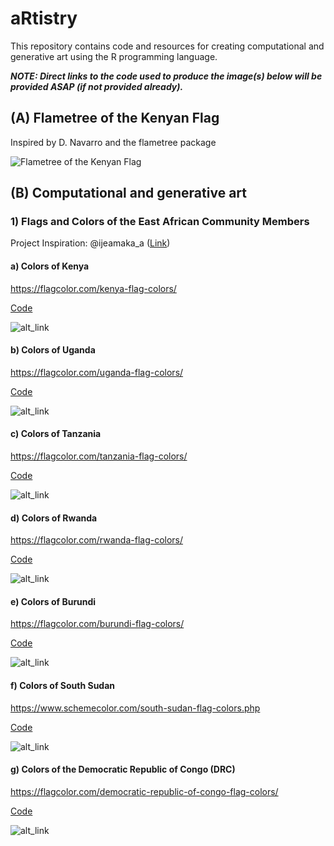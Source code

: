 # aRtistry

This repository contains code and resources for creating computational and generative art using the R programming language.

***NOTE: Direct links to the code used to produce the image(s) below will be provided ASAP (if not provided already).***

## (A) Flametree of the Kenyan Flag

Inspired by D. Navarro and the flametree package

![Flametree of the Kenyan Flag](images/flametree/flametree_2.png)

## (B) Computational and generative art

### 1) Flags and Colors of the East African Community Members

Project Inspiration: \@ijeamaka_a ([Link](https://ijeamaka.art/portfolio/radial_patterns/))

#### a) Colors of Kenya

<https://flagcolor.com/kenya-flag-colors/>

[Code](https://github.com/wokech/aRtistry/blob/main/R_scripts/generative_art_kenya.R)

![alt_link](https://github.com/wokech/aRtistry/blob/main/images/kenya/kenya_colors.png)

#### b) Colors of Uganda

<https://flagcolor.com/uganda-flag-colors/>

[Code](https://github.com/wokech/aRtistry/blob/main/R_scripts/generative_art_uganda.R)

![alt_link](https://github.com/wokech/aRtistry/blob/main/images/uganda/uganda_colors.png)

#### c) Colors of Tanzania

<https://flagcolor.com/tanzania-flag-colors/>

[Code](https://github.com/wokech/aRtistry/blob/main/R_scripts/generative_art_tanzania.R)

![alt_link](https://github.com/wokech/aRtistry/blob/main/images/tanzania/tanzania_colors.png)

#### d) Colors of Rwanda

<https://flagcolor.com/rwanda-flag-colors/>

[Code](https://github.com/wokech/aRtistry/blob/main/R_scripts/generative_art_rwanda.R)

![alt_link](https://github.com/wokech/aRtistry/blob/main/images/rwanda/rwanda_colors.png)

#### e) Colors of Burundi

<https://flagcolor.com/burundi-flag-colors/>

[Code](https://github.com/wokech/aRtistry/blob/main/R_scripts/generative_art_burundi.R)

![alt_link](https://github.com/wokech/aRtistry/blob/main/images/burundi/burundi_colors.png)

#### f) Colors of South Sudan

<https://www.schemecolor.com/south-sudan-flag-colors.php>

[Code](https://github.com/wokech/aRtistry/blob/main/R_scripts/generative_art_south_sudan.R)

![alt_link](https://github.com/wokech/aRtistry/blob/main/images/south_sudan/south_sudan_colors.png)

#### g) Colors of the Democratic Republic of Congo (DRC)

<https://flagcolor.com/democratic-republic-of-congo-flag-colors/>

[Code](https://github.com/wokech/aRtistry/blob/main/R_scripts/generative_art_dem_rep_congo.R)

![alt_link](https://github.com/wokech/aRtistry/blob/main/images/dem_rep_congo/dem_rep_congo_colors.png)

